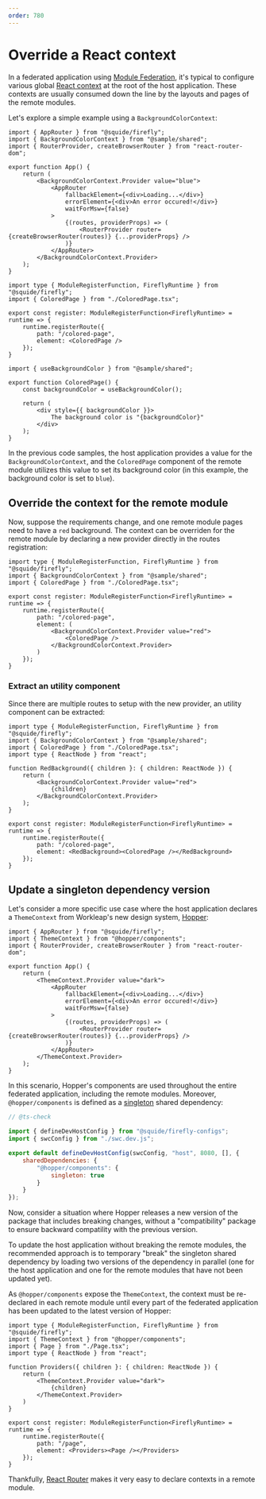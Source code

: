 ```yaml
---
order: 780
---
```


# Override a React context

In a federated application using [Module Federation](https://module-federation.io/), it's typical to configure various global [React context](https://legacy.reactjs.org/docs/context.html) at the root of the host application. These contexts are usually consumed down the line by the layouts and pages of the remote modules.

Let's explore a simple example using a `BackgroundColorContext`:

```tsx !#7 host/src/App.tsx
import { AppRouter } from "@squide/firefly";
import { BackgroundColorContext } from "@sample/shared";
import { RouterProvider, createBrowserRouter } from "react-router-dom";

export function App() {
    return (
        <BackgroundColorContext.Provider value="blue">
            <AppRouter
                fallbackElement={<div>Loading...</div>}
                errorElement={<div>An error occured!</div>}
                waitForMsw={false}
            >
                {(routes, providerProps) => (
                    <RouterProvider router={createBrowserRouter(routes)} {...providerProps} />
                )}
            </AppRouter>
        </BackgroundColorContext.Provider>
    );
}
```

```tsx !#7 remote-module/src/register.tsx
import type { ModuleRegisterFunction, FireflyRuntime } from "@squide/firefly";
import { ColoredPage } from "./ColoredPage.tsx";

export const register: ModuleRegisterFunction<FireflyRuntime> = runtime => {
    runtime.registerRoute({
        path: "/colored-page",
        element: <ColoredPage />
    });
}
```

```tsx !#4 remote-module/src/ColoredPage.tsx
import { useBackgroundColor } from "@sample/shared";

export function ColoredPage() {
    const backgroundColor = useBackgroundColor();

    return (
        <div style={{ backgroundColor }}>
            The background color is "{backgroundColor}"
        </div>
    );
}
```

In the previous code samples, the host application provides a value for the `BackgroundColorContext`, and the `ColoredPage` component of the remote module utilizes this value to set its background color (in this example, the background color is set to `blue`).

## Override the context for the remote module

Now, suppose the requirements change, and one remote module pages need to have a `red` background. The context can be overriden for the remote module by declaring a new provider directly in the routes registration:

```tsx !#9 remote-module/src/register.tsx
import type { ModuleRegisterFunction, FireflyRuntime } from "@squide/firefly";
import { BackgroundColorContext } from "@sample/shared";
import { ColoredPage } from "./ColoredPage.tsx";

export const register: ModuleRegisterFunction<FireflyRuntime> = runtime => {
    runtime.registerRoute({
        path: "/colored-page",
        element: (
            <BackgroundColorContext.Provider value="red">
                <ColoredPage />
            </BackgroundColorContext.Provider>
        )
    });
}
```

### Extract an utility component

Since there are multiple routes to setup with the new provider, an utility component can be extracted:

```tsx !#6-12,17 remote-module/src/register.tsx
import type { ModuleRegisterFunction, FireflyRuntime } from "@squide/firefly";
import { BackgroundColorContext } from "@sample/shared";
import { ColoredPage } from "./ColoredPage.tsx";
import type { ReactNode } from "react";

function RedBackground({ children }: { children: ReactNode }) {
    return (
        <BackgroundColorContext.Provider value="red">
            {children}
        </BackgroundColorContext.Provider>
    );
}

export const register: ModuleRegisterFunction<FireflyRuntime> = runtime => {
    runtime.registerRoute({
        path: "/colored-page",
        element: <RedBackground><ColoredPage /></RedBackground>
    });
}
```

## Update a singleton dependency version

Let's consider a more specific use case where the host application declares a `ThemeContext` from Workleap's new design system, [Hopper](https://hopper.workleap.design/):

```tsx !#7 host/src/App.tsx
import { AppRouter } from "@squide/firefly";
import { ThemeContext } from "@hopper/components";
import { RouterProvider, createBrowserRouter } from "react-router-dom";

export function App() {
    return (
        <ThemeContext.Provider value="dark">
            <AppRouter
                fallbackElement={<div>Loading...</div>}
                errorElement={<div>An error occured!</div>}
                waitForMsw={false}
            >
                {(routes, providerProps) => (
                    <RouterProvider router={createBrowserRouter(routes)} {...providerProps} />
                )}
            </AppRouter>
        </ThemeContext.Provider>
    );
}
```

In this scenario, Hopper's components are used throughout the entire federated application, including the remote modules. Moreover, `@hopper/components` is defined as a [singleton](https://webpack.js.org/plugins/module-federation-plugin/#singleton) shared dependency:

```js !#8-10 host/webpack.dev.js
// @ts-check

import { defineDevHostConfig } from "@squide/firefly-configs";
import { swcConfig } from "./swc.dev.js";

export default defineDevHostConfig(swcConfig, "host", 8080, [], {
    sharedDependencies: {
        "@hopper/components": {
            singleton: true
        }
    }
});
```

Now, consider a situation where Hopper releases a new version of the package that includes breaking changes, without a "compatibility" package to ensure backward compatility with the previous version.

To update the host application without breaking the remote modules, the recommended approach is to temporary "break" the singleton shared dependency by loading two versions of the dependency in parallel (one for the host application and one for the remote modules that have not been updated yet).

As `@hopper/components` expose the `ThemeContext`, the context must be re-declared in each remote module until every part of the federated application has been updated to the latest version of Hopper:

```tsx !#6-12,17 remote-module/src/register.tsx
import type { ModuleRegisterFunction, FireflyRuntime } from "@squide/firefly";
import { ThemeContext } from "@hopper/components";
import { Page } from "./Page.tsx";
import type { ReactNode } from "react";

function Providers({ children }: { children: ReactNode }) {
    return (
        <ThemeContext.Provider value="dark">
            {children}
        </ThemeContext.Provider>
    )
}

export const register: ModuleRegisterFunction<FireflyRuntime> = runtime => {
    runtime.registerRoute({
        path: "/page",
        element: <Providers><Page /></Providers>
    });
}
```

Thankfully, [React Router](https://reactrouter.com/en/main) makes it very easy to declare contexts in a remote module.
